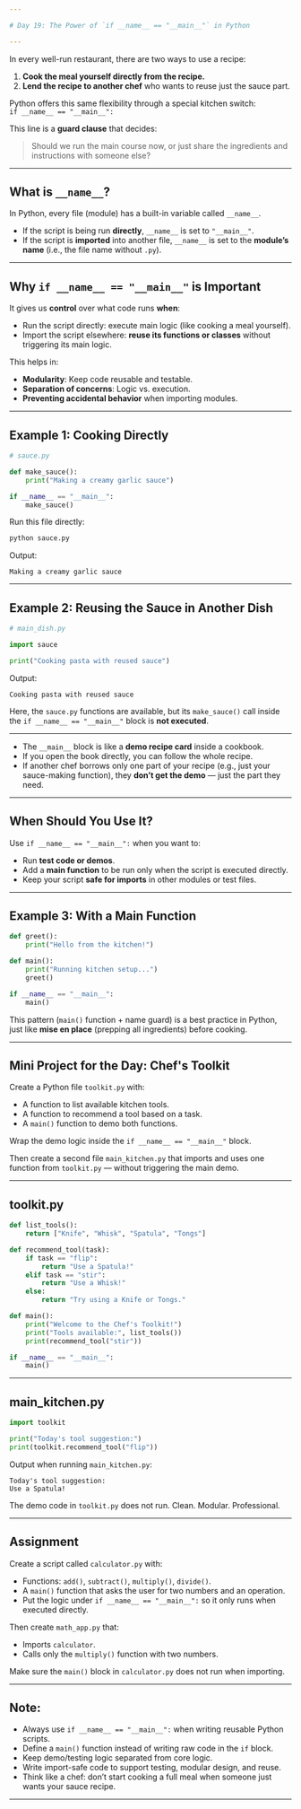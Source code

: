 ```yaml
---

# Day 19: The Power of `if __name__ == "__main__"` in Python

---
```


In every well-run restaurant, there are two ways to use a recipe:  
1. **Cook the meal yourself directly from the recipe.**  
2. **Lend the recipe to another chef** who wants to reuse just the sauce part.

Python offers this same flexibility through a special kitchen switch:  
`if __name__ == "__main__":`

This line is a **guard clause** that decides:  
> Should we run the main course now, or just share the ingredients and instructions with someone else?

---

## What is `__name__`?

In Python, every file (module) has a built-in variable called `__name__`.

- If the script is being run **directly**, `__name__` is set to `"__main__"`.
- If the script is **imported** into another file, `__name__` is set to the **module’s name** (i.e., the file name without `.py`).

---

## Why `if __name__ == "__main__"` is Important

It gives us **control** over what code runs **when**:

- Run the script directly: execute main logic (like cooking a meal yourself).
- Import the script elsewhere: **reuse its functions or classes** without triggering its main logic.

This helps in:
- **Modularity**: Keep code reusable and testable.
- **Separation of concerns**: Logic vs. execution.
- **Preventing accidental behavior** when importing modules.

---

## Example 1: Cooking Directly

```python
# sauce.py

def make_sauce():
    print("Making a creamy garlic sauce")

if __name__ == "__main__":
    make_sauce()
```

Run this file directly:
```bash
python sauce.py
```

Output:
```
Making a creamy garlic sauce
```

---

## Example 2: Reusing the Sauce in Another Dish

```python
# main_dish.py

import sauce

print("Cooking pasta with reused sauce")
```

Output:
```
Cooking pasta with reused sauce
```

Here, the `sauce.py` functions are available, but its `make_sauce()` call inside the `if __name__ == "__main__"` block is **not executed**.

---

- The `__main__` block is like a **demo recipe card** inside a cookbook.
- If you open the book directly, you can follow the whole recipe.
- If another chef borrows only one part of your recipe (e.g., just your sauce-making function), they **don’t get the demo** — just the part they need.

---

## When Should You Use It?

Use `if __name__ == "__main__":` when you want to:

- Run **test code or demos**.
- Add a **main function** to be run only when the script is executed directly.
- Keep your script **safe for imports** in other modules or test files.

---

## Example 3: With a Main Function

```python
def greet():
    print("Hello from the kitchen!")

def main():
    print("Running kitchen setup...")
    greet()

if __name__ == "__main__":
    main()
```

This pattern (`main()` function + name guard) is a best practice in Python, just like **mise en place** (prepping all ingredients) before cooking.

---

## Mini Project for the Day: Chef's Toolkit

Create a Python file `toolkit.py` with:

- A function to list available kitchen tools.
- A function to recommend a tool based on a task.
- A `main()` function to demo both functions.

Wrap the demo logic inside the `if __name__ == "__main__"` block.

Then create a second file `main_kitchen.py` that imports and uses one function from `toolkit.py` — without triggering the main demo.

---

## toolkit.py

```python
def list_tools():
    return ["Knife", "Whisk", "Spatula", "Tongs"]

def recommend_tool(task):
    if task == "flip":
        return "Use a Spatula!"
    elif task == "stir":
        return "Use a Whisk!"
    else:
        return "Try using a Knife or Tongs."

def main():
    print("Welcome to the Chef's Toolkit!")
    print("Tools available:", list_tools())
    print(recommend_tool("stir"))

if __name__ == "__main__":
    main()
```

---

## main_kitchen.py

```python
import toolkit

print("Today's tool suggestion:")
print(toolkit.recommend_tool("flip"))
```

Output when running `main_kitchen.py`:
```
Today's tool suggestion:
Use a Spatula!
```

The demo code in `toolkit.py` does not run. Clean. Modular. Professional.

---

## Assignment

Create a script called `calculator.py` with:

- Functions: `add()`, `subtract()`, `multiply()`, `divide()`.
- A `main()` function that asks the user for two numbers and an operation.
- Put the logic under `if __name__ == "__main__":` so it only runs when executed directly.

Then create `math_app.py` that:

- Imports `calculator`.
- Calls only the `multiply()` function with two numbers.

Make sure the `main()` block in `calculator.py` does not run when importing.

---

## Note:

- Always use `if __name__ == "__main__":` when writing reusable Python scripts.
- Define a `main()` function instead of writing raw code in the `if` block.
- Keep demo/testing logic separated from core logic.
- Write import-safe code to support testing, modular design, and reuse.
- Think like a chef: don’t start cooking a full meal when someone just wants your sauce recipe.

---